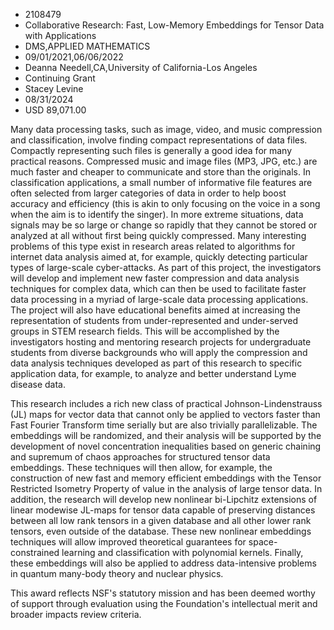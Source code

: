 
* 2108479
* Collaborative Research: Fast, Low-Memory Embeddings for Tensor Data with Applications
* DMS,APPLIED MATHEMATICS
* 09/01/2021,06/06/2022
* Deanna Needell,CA,University of California-Los Angeles
* Continuing Grant
* Stacey Levine
* 08/31/2024
* USD 89,071.00

Many data processing tasks, such as image, video, and music compression and
classification, involve finding compact representations of data files. Compactly
representing such files is generally a good idea for many practical reasons.
Compressed music and image files (MP3, JPG, etc.) are much faster and cheaper to
communicate and store than the originals. In classification applications, a
small number of informative file features are often selected from larger
categories of data in order to help boost accuracy and efficiency (this is akin
to only focusing on the voice in a song when the aim is to identify the singer).
In more extreme situations, data signals may be so large or change so rapidly
that they cannot be stored or analyzed at all without first being quickly
compressed. Many interesting problems of this type exist in research areas
related to algorithms for internet data analysis aimed at, for example, quickly
detecting particular types of large-scale cyber-attacks. As part of this
project, the investigators will develop and implement new faster compression and
data analysis techniques for complex data, which can then be used to facilitate
faster data processing in a myriad of large-scale data processing applications.
The project will also have educational benefits aimed at increasing the
representation of students from under-represented and under-served groups in
STEM research fields. This will be accomplished by the investigators hosting and
mentoring research projects for undergraduate students from diverse backgrounds
who will apply the compression and data analysis techniques developed as part of
this research to specific application data, for example, to analyze and better
understand Lyme disease data.

This research includes a rich new class of practical Johnson-Lindenstrauss (JL)
maps for vector data that cannot only be applied to vectors faster than Fast
Fourier Transform time serially but are also trivially parallelizable. The
embeddings will be randomized, and their analysis will be supported by the
development of novel concentration inequalities based on generic chaining and
supremum of chaos approaches for structured tensor data embeddings. These
techniques will then allow, for example, the construction of new fast and memory
efficient embeddings with the Tensor Restricted Isometry Property of value in
the analysis of large tensor data. In addition, the research will develop new
nonlinear bi-Lipchitz extensions of linear modewise JL-maps for tensor data
capable of preserving distances between all low rank tensors in a given database
and all other lower rank tensors, even outside of the database. These new
nonlinear embeddings techniques will allow improved theoretical guarantees for
space-constrained learning and classification with polynomial kernels. Finally,
these embeddings will also be applied to address data-intensive problems in
quantum many-body theory and nuclear physics.

This award reflects NSF's statutory mission and has been deemed worthy of
support through evaluation using the Foundation's intellectual merit and broader
impacts review criteria.
